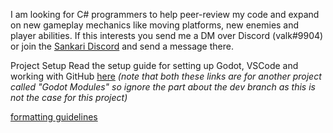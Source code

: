 I am looking for C# programmers to help peer-review my code and expand on new gameplay mechanics like moving platforms, new enemies and player abilities. If this interests you send me a DM over Discord (valk#9904) or join the [Sankari Discord](https://discord.gg/5frafxrwwd) and send a message there.

Project Setup
Read the setup guide for setting up Godot, VSCode and working with GitHub [here](https://github.com/GodotModules/GodotModulesCSharp/blob/main/.github/CONTRIBUTING.md) *(note that both these links are for another project called "Godot Modules" so ignore the part about the dev branch as this is not the case for this project)*

[formatting guidelines](https://github.com/GodotModules/GodotModulesCSharp/blob/main/.github/FORMATTING_GUIDELINES.md)
